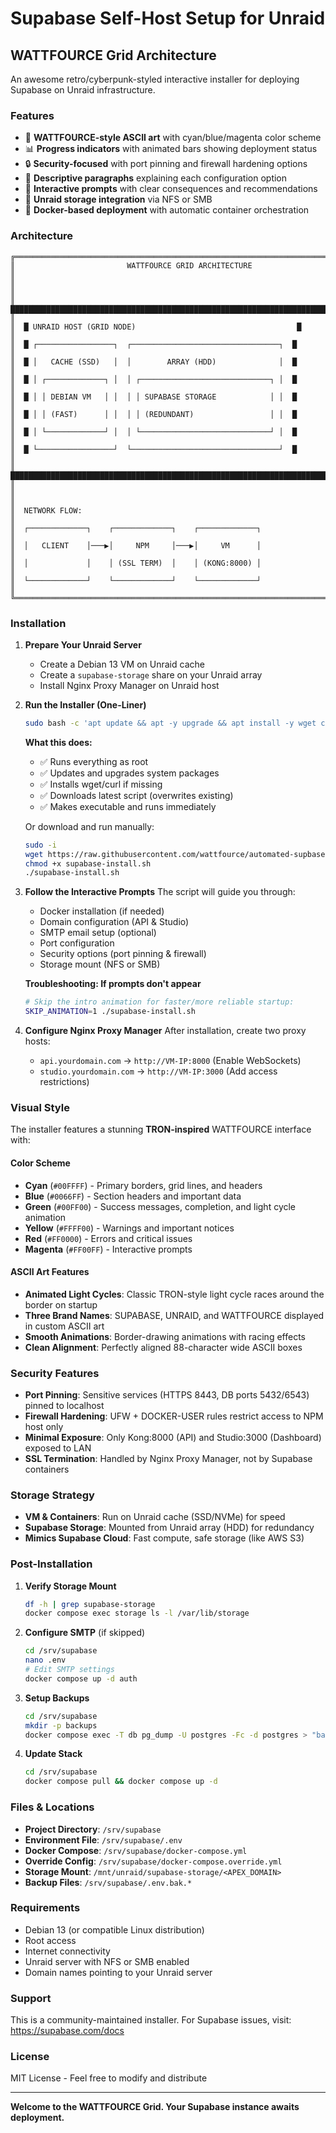 # Supabase Self-Host Setup for Unraid

## WATTFOURCE Grid Architecture

An awesome retro/cyberpunk-styled interactive installer for deploying Supabase on Unraid infrastructure.

### Features

- 🎨 **WATTFOURCE-style ASCII art** with cyan/blue/magenta color scheme
- 📊 **Progress indicators** with animated bars showing deployment status
- 🔒 **Security-focused** with port pinning and firewall hardening options
- 📝 **Descriptive paragraphs** explaining each configuration option
- 🎯 **Interactive prompts** with clear consequences and recommendations
- 💾 **Unraid storage integration** via NFS or SMB
- 🐳 **Docker-based deployment** with automatic container orchestration

### Architecture

```
╔══════════════════════════════════════════════════════════════════════════════════╗
║                         WATTFOURCE GRID ARCHITECTURE                             ║
║                                                                                  ║
║  ████████████████████████████████████████████████████████████████████████████    ║
║  █ UNRAID HOST (GRID NODE)                                    █                  ║
║  █ ┌─────────────────┐  ┌─────────────────────────────────┐  █                  ║
║  █ │   CACHE (SSD)   │  │        ARRAY (HDD)              │  █                  ║
║  █ │ ┌─────────────┐ │  │ ┌─────────────────────────────┐ │  █                  ║
║  █ │ │ DEBIAN VM   │ │  │ │ SUPABASE STORAGE            │ │  █                  ║
║  █ │ │ (FAST)      │ │  │ │ (REDUNDANT)                 │ │  █                  ║
║  █ │ └─────────────┘ │  │ └─────────────────────────────┘ │  █                  ║
║  █ └─────────────────┘  └─────────────────────────────────┘  █                  ║
║  ████████████████████████████████████████████████████████████████████████████    ║
║                                                                                  ║
║  NETWORK FLOW:                                                                   ║
║  ┌─────────────┐    ┌─────────────┐    ┌─────────────┐                          ║
║  │   CLIENT    │───▶│     NPM     │───▶│     VM      │                          ║
║  │             │    │ (SSL TERM)  │    │ (KONG:8000) │                          ║
║  └─────────────┘    └─────────────┘    └─────────────┘                          ║
╚══════════════════════════════════════════════════════════════════════════════════╝
```

### Installation

1. **Prepare Your Unraid Server**
   - Create a Debian 13 VM on Unraid cache
   - Create a `supabase-storage` share on your Unraid array
   - Install Nginx Proxy Manager on Unraid host

2. **Run the Installer (One-Liner)**
   ```bash
   sudo bash -c 'apt update && apt -y upgrade && apt install -y wget curl && cd /tmp && wget --no-cache -O supabase-install.sh https://raw.githubusercontent.com/wattfource/automated-supbase-install-unraid/main/supabase-install.sh && chmod +x supabase-install.sh && ./supabase-install.sh'
   ```
   
   **What this does:**
   - ✅ Runs everything as root
   - ✅ Updates and upgrades system packages
   - ✅ Installs wget/curl if missing
   - ✅ Downloads latest script (overwrites existing)
   - ✅ Makes executable and runs immediately
   
   Or download and run manually:
   ```bash
   sudo -i
   wget https://raw.githubusercontent.com/wattfource/automated-supbase-install-unraid/main/supabase-install.sh
   chmod +x supabase-install.sh
   ./supabase-install.sh
   ```

3. **Follow the Interactive Prompts**
   The script will guide you through:
   - Docker installation (if needed)
   - Domain configuration (API & Studio)
   - SMTP email setup (optional)
   - Port configuration
   - Security options (port pinning & firewall)
   - Storage mount (NFS or SMB)
   
   **Troubleshooting: If prompts don't appear**
   ```bash
   # Skip the intro animation for faster/more reliable startup:
   SKIP_ANIMATION=1 ./supabase-install.sh
   ```

4. **Configure Nginx Proxy Manager**
   After installation, create two proxy hosts:
   - `api.yourdomain.com` → `http://VM-IP:8000` (Enable WebSockets)
   - `studio.yourdomain.com` → `http://VM-IP:3000` (Add access restrictions)

### Visual Style

The installer features a stunning **TRON-inspired** WATTFOURCE interface with:

#### Color Scheme
- **Cyan** (`#00FFFF`) - Primary borders, grid lines, and headers
- **Blue** (`#0066FF`) - Section headers and important data  
- **Green** (`#00FF00`) - Success messages, completion, and light cycle animation
- **Yellow** (`#FFFF00`) - Warnings and important notices
- **Red** (`#FF0000`) - Errors and critical issues
- **Magenta** (`#FF00FF`) - Interactive prompts

#### ASCII Art Features
- **Animated Light Cycles**: Classic TRON-style light cycle races around the border on startup
- **Three Brand Names**: SUPABASE, UNRAID, and WATTFOURCE displayed in custom ASCII art
- **Smooth Animations**: Border-drawing animations with racing effects
- **Clean Alignment**: Perfectly aligned 88-character wide ASCII boxes

### Security Features

- **Port Pinning**: Sensitive services (HTTPS 8443, DB ports 5432/6543) pinned to localhost
- **Firewall Hardening**: UFW + DOCKER-USER rules restrict access to NPM host only
- **Minimal Exposure**: Only Kong:8000 (API) and Studio:3000 (Dashboard) exposed to LAN
- **SSL Termination**: Handled by Nginx Proxy Manager, not by Supabase containers

### Storage Strategy

- **VM & Containers**: Run on Unraid cache (SSD/NVMe) for speed
- **Supabase Storage**: Mounted from Unraid array (HDD) for redundancy
- **Mimics Supabase Cloud**: Fast compute, safe storage (like AWS S3)

### Post-Installation

1. **Verify Storage Mount**
   ```bash
   df -h | grep supabase-storage
   docker compose exec storage ls -l /var/lib/storage
   ```

2. **Configure SMTP** (if skipped)
   ```bash
   cd /srv/supabase
   nano .env
   # Edit SMTP settings
   docker compose up -d auth
   ```

3. **Setup Backups**
   ```bash
   cd /srv/supabase
   mkdir -p backups
   docker compose exec -T db pg_dump -U postgres -Fc -d postgres > "backups/$(date +%F_%H-%M).dump"
   ```

4. **Update Stack**
   ```bash
   cd /srv/supabase
   docker compose pull && docker compose up -d
   ```

### Files & Locations

- **Project Directory**: `/srv/supabase`
- **Environment File**: `/srv/supabase/.env`
- **Docker Compose**: `/srv/supabase/docker-compose.yml`
- **Override Config**: `/srv/supabase/docker-compose.override.yml`
- **Storage Mount**: `/mnt/unraid/supabase-storage/<APEX_DOMAIN>`
- **Backup Files**: `/srv/supabase/.env.bak.*`

### Requirements

- Debian 13 (or compatible Linux distribution)
- Root access
- Internet connectivity
- Unraid server with NFS or SMB enabled
- Domain names pointing to your Unraid server

### Support

This is a community-maintained installer. For Supabase issues, visit: https://supabase.com/docs

### License

MIT License - Feel free to modify and distribute

---

**Welcome to the WATTFOURCE Grid. Your Supabase instance awaits deployment.**

